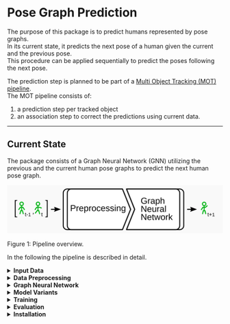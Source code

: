 # Pose Graph Prediction

The purpose of this package is to predict humans represented by pose graphs.  
In its current state, it predicts the next pose of a human given the current and the previous pose.  
This procedure can be applied sequentially to predict the poses following the next pose.  

The prediction step is planned to be part of a [Multi Object Tracking (MOT) pipeline](https://github.com/AIS-Bonn/multi_hypothesis_tracking).  
The MOT pipeline consists of:
1) a prediction step per tracked object 
2) an association step to correct the predictions using current data.
---
## Current State

The package consists of a Graph Neural Network (GNN) utilizing the previous and the current human pose graphs to predict the next human pose graph.  

![Overview of the pipeline](./docs/readme/pipeline_overview.png)

Figure 1: Pipeline overview.

In the following the pipeline is described in detail. 

<details>
<summary><b>Input Data</b></summary>

The input pose graphs are generated from images of multiple cameras observing the same humans.  
The [Human3.6M data set](http://vision.imar.ro/human3.6m/description.php) provides such data for single humans and ground truth pose annotations.  
The images from the data set are processed using the [SmartEdgeSensor3DHumanPose](https://github.com/AIS-Bonn/SmartEdgeSensor3DHumanPose) package to generate human pose graphs.

![Human pose graph projected into image from human3.6m](./docs/readme/human_pose_graph_projected_into_human36m_image.png)

Figure 2: Exemplary generated human pose graph projected into an image from the Human3.6M data set.
Image source: [Real-Time Multi-View 3D Human Pose Estimation using Semantic Feedback to Smart Edge Sensors](https://www.ais.uni-bonn.de/papers/RSS_2021_Bultmann.pdf)

</details>


<details>
<summary><b>Data Preprocessing</b></summary>

Currently, two sequential poses of the same human are used as the input.  
The poses are normalized with respect to the first pose.  
Meaning, a normalization transformation is computed for the first pose and applied to every pose in the sequence.  

The assumptions in our use case are that the prediction of a single human is independent of:
1) the global frame - e.g. a walking motion doesn't depend on the direction of walking or the exact spot in the room
2) the height of the human - a tall person's walking motion is very similar to the walking motion of a smaller person  
  
These assumptions and the corresponding normalization allow the network to concentrate on learning how to predict a motion.  
The network doesn't need to know how to predict the motion in every different setup for every different human.   

To address assumption 1, the normalization applies a translation and rotation is such a way that:
- the mid hip position is in the origin of the local coordinate frame
- and the front of the hip is facing in the x-direction (Fig. 3)
  - this is achieved by rotating the pose around the z-axis only

To address assumption 2, the height of the human is estimated by summing the bone lengths from one leg, the spine, the neck and the head.  
The pose is scaled by dividing it with the estimated height - resulting in a height of 1 (Fig. 3).  

![Visualization of a normalized pose](./docs/readme/normalization.png)

Figure 3: Visualization of a normalized pose.

</details>


<details>
<summary><b>Graph Neural Network</b></summary>

---

#### Graph Neural Network in General

Remark: If you are new to Graph Neural Networks a good introduction can be found on [distill.pub](https://distill.pub/2021/gnn-intro/).

The task of the Graph Neural Network (GNN)  in our use case is to predict the next pose of a human given the previous poses.  
The assumption is that every joint can have an effect on every other joint.  
E.g. while walking, the right hand does not only move with respect to the right elbow but is also moving antagonistically to the left hand.  

--- 

#### Constructing the Input Graph

A GNN can only modify the node and edge features of one graph.  
Thus, the first thing to do is to construct one graph from the sequence of poses.  
For that every joint becomes one a node in the graph.  
Every node n<sub>i</sub> from the previous pose at time step t-1 is connected to every node n<sub>j</sub> from the current pose at time step t via a directed edge e<sub>i,j</sub> (Fig. 4).  

![Conversion of the pose sequence to one graph for the GNN](./docs/readme/pose_sequence_to_graph_data_conversion.png)

Figure 4: A simplified example graph with only two joints per pose.

Every node and every edge can have an associated feature vector - e.g. joint position as node feature.  
The GNN's task will be to update the node positions from time step t to generate a prediction for time step t+1. 

---

#### Edge Update

The GNN updates the edge features first.  
Each edge is updated in the same way using the same set of MLPs.  
For every edge e<sub>i,j</sub>:
- Concatenate the features of the connected nodes n<sub>i</sub> and n<sub>j</sub> - e.g. positions - and the features of the edge - e.g. distance between nodes
- Use an MLP to estimate the effect *eff<sub>i,j</sub>* of the source node n<sub>i</sub> onto the target node n<sub>j</sub> 
- Use an MLP to estimate the extent of the effect *ext<sub>i,j</sub>* of the source node n<sub>i</sub> onto the target node n<sub>j</sub> 
- Multiply the effect and the extent to get the updated edge feature ẽ<sub>i,j</sub>

Example of the update process on edge e<sub>1,3</sub>:  

![Exemplary graph for the edge update of a GNN](./docs/readme/gnn_edge_update_example_graph.png)
![Edge update of a GNN](./docs/readme/gnn_edge_update.png) 

Figure 5: Visualization of the graph and the submodules involved in the edge update for edge e<sub>1,3</sub>.

---

#### Node Update

After updating all edge features the node features are updated in a similar fashion.  
Only nodes with incoming edges get updated.  
The main difference is that there can be a varying number of incoming edges to each node.  
This is addressed by an aggregation function combining the features of all incoming edges per node.  
Again, every node is updated in the same way using the same MLP.  

For every node n<sub>j</sub> from time step t:
- Sum up the updated feature vectors of every incoming edge - representing how other joints affect this joint
- Concatenate the summed feature vector with the feature vector of the node itself
- Use an MLP to estimate how the node should be updated
- Add the result to the node state from time step t to get the predicted state

Example of the update process on node n<sub>3</sub>:

![Exemplary graph for the node update of a GNN](./docs/readme/gnn_node_update.png)
![Node update of a GNN](./docs/readme/gnn_node_update_example_graph.png)

Figure 6: Visualization of the graph and the submodules involved in the node update for node n<sub>3</sub>.

</details>


<details>
<summary><b>Model Variants</b></summary>

After describing the utilized Graph Neural Network (GNN) in general, several tested variants are described in the following.  
For all variants, each node feature is encoded using the same MLP before being passed into the GNN.  
The same is done with the edge features using a different MLP.  
We noticed that the GNN is performing better with encoded features.  
After predicting the node features of the next time step an MLP is used on the node features to decode them back into the euclidean space.  

The variants mostly differ in the way the data is presented to the GNN.  
Starting from the initial prototype, the input is adapted step by step to a homogeneous GNN - described above - that is compared to a heterogeneous GNN.  
The heterogeneous GNN differs by allowing to specify a type for each edge and node.  
Depending on the edge type a different set of MLPs is used and trained during the edge update.  
Edges of the same type use the same MLPs.  
The target node type defines the MLP used in the node update equivalently.  

__Model 1 - The Initial Prototype__

For the initial prototype each node feature vector consisted of the normalized 3D position of the corresponding joint and the specific node id, normalized to a range from -1.0 to 1.0.  
Each edge feature consisted of the difference between the normalized target and source joint positions.  

node_features<sub>j</sub> = [normalized(j), position<sub>j,t</sub>]  
edge_features<sub>i,j</sub> = [position<sub>j,t</sub> - position<sub>i,t-1</sub>]

The reasoning behind this is that the node feature encoder gets the option to encode the node positions depending on the node id.  
The edge feature encoder could transform the features into an equivalent latent space.  
The edge update gets the information about the connected nodes' ids, their positions and already their difference in the latent space.  
The node update gets the information about the node's id, its position and how the edges affect the node.  
Finally, the decoder's task is to transform from the latent to euclidean space. 

__Model 2 - The Corrected Prototype__

The corrected prototype differs to the initial prototype in the way the joint id is represented within the node features.  
Here, the joint id is encoded as a one hot vector.

node_features<sub>j</sub> = [one_hot_encoded(j), position<sub>j,t</sub>]  
edge_features<sub>i,j</sub> = [position<sub>j,t</sub> - position<sub>i,t-1</sub>]

The reasoning is the same as for the initial prototype. 

__Model 3 - The One Hot Encoded Edge Model__

For this model, the joint ids are encoded in the edge features.  
The combination of source and target node ids is encoded in a one hot vector.  
Each node feature consists of the corresponding joints' normalized 3D positions from time step t and t-1.  

node_features<sub>j</sub> = [position<sub>j,t-1</sub>, position<sub>j,t</sub>]  
edge_features<sub>i,j</sub> = [one_hot_encoded(i, j)]

The reasoning behind it is to separate the features by their domain.  
The node features are in the euclidean space and get encoded by the node feature encoder independently of their id.  
The edge encoder only gets the ids and could potentially steer the edge update depending on the ids.  
The node update on the other hand has to rely on the information from the updated edges, because it gets no information about the target node id from the encoded node features.  

A potential downside of this model is the combinatorial explosion of the joint id combinations encoded in the edges. 

__Model 4 - The No Initial Edge Features Model__

This model is similar to model 2.  
The difference is that the initial edge features are omitted and the node features are extended by the previous position of the corresponding joint.  
Therefore, the node features consist of the one hot encoded node id, the previous and the current position of the joint.  

node_features<sub>j</sub> = [one_hot_encoded(j), position<sub>j,t-1</sub>, position<sub>j,t</sub>]  
edge_features<sub>i,j</sub> = []

The reasoning here is that the model should easily be capable of computing the edge features of model 2 by itself in the edge update - if this would be of use.  
The input to the edge update still consists of the encoded ids and all positions of the source and target node.  
The potential upside to model 3 would be that the target node id is encoded in the node features.

__Model 5 - The Heterogeneous GNN Model__

This model is most closely comparable to model 3 and 4.  
Like in model 3, the initial edge features are empty.  
Like in model 4, the node features consist of the previous and current positions of the corresponding joint.  
The node ids define the node types.  
Similar to model three each node id combination defines an edge type. 

node_features<sub>j</sub> = [position<sub>j,t-1</sub>, position<sub>j,t</sub>]  
edge_features<sub>i,j</sub> = []

This way, each joint combination is processed by an own set of MLPs during the edge update.  
The MLPs have the same size but unique sets of weights.  
Similarly, each target node type gets an own MLP for the node update.  
Encoder and decoder are not affected by the types.  

The training and evaluation procedure are described in the following.  
The evaluation section contains the results of the models' comparison.  

</details>


<details>
<summary><b>Training</b></summary>

The models are trained on the Human3.6M data set.  
3D Poses are estimated on the image data.  
Noise is applied to the training data to prevent overfitting and increase the robustness of the model.  
The noise is added to the joint positions.  
The amount of noise is sampled randomly from a uniform distribution between -_n_ and _n_, with _n_ being 5% of the link length the joint is connected by.  
The noisy estimated poses serve as the input to the model.  
The Mean Squared Error (MSE) between the normalized predicted joint positions and the normalized ground truth is used as the loss.  
Adam is utilized as the optimizer with a learning rate of 0.001.

</details>


<details>
<summary><b>Evaluation</b></summary>

__Evaluation Procedure__

The training set of the Human3.6M data set is used for the evaluation.  
It consists of seven subjects (humans) performing the same set of actions.  

Leave-one-out cross-validation is utilized to evaluate the models.

In detail, the evaluation procedure performs the following steps:  
- For each subject s<sub>t</sub> used for testing:
  - For each other subject s<sub>v</sub> used for validation with v != t:
    - Initialize model weights randomly using [He initialization](https://openaccess.thecvf.com/content_iccv_2015/papers/He_Delving_Deep_into_ICCV_2015_paper.pdf)
    - For 50 epochs:
      - Train model variant on remaining subjects' data
      - Compute loss on withheld validation data from subject s<sub>v</sub>
      - Save model m<sub>best_on_v</sub> with best loss on validation data
    - Compute loss l<sub>best</sub> of m<sub>best_on_v</sub> on test data from subject s<sub>t</sub>
  - Calculate mean x̄<sub>t</sub> of all l<sub>best</sub> for current test subject s<sub>t</sub>
- Calculate mean of all x̄<sub>t</sub> to get the final score for the model variant

In other words train, validate and test on all possible combinations of the sequences and average the losses to get the score.

__Quantitative Results__


| Model | Score (lower is better) | Link to Commit |
|-------|------|---|
1 - The Initial Prototype | 0.000405 | 306ed84d1e3cd673c2c8803e224d98ee99701ee9
2 - The Corrected Prototype | 0.000542 | b5c4c542212a92b5aa1a9ae1cc4246da6e98d270
3 - The One Hot Encoded Edge Model | __0.000280__ | 5a6b53814d029b8150e7f9da2b482caf48673174
4 - The No Initial Edge Features Model | __0.000281__ | 7c338801102fb9b3597398dfc77d29ad6fdf739b
5 - The Heterogeneous GNN Model | 0.000548 | 8a0f108931a2751aa1366ecb0ccd0e440f5e8fe8

__Qualitative Results__

After the quantitative evaluation, the two best model variants - 3 and 4 - were trained for 2000 epochs.  
The data was split into a test set - consisting of subjects 9 and 11 - and a training set using data from the remaining subjects.  
This split is commonly used in the literature for training on the publicly available part of the Human3.6M data set.  

Model 4 achieved a lower loss of 0.000344 on the test set compared to model 3 with a loss of 0.000350.  
Model 4 was picked as the currently best model variant.  
It was trained further for a total of 8000 epochs, achieving its best loss of 0.000340.

The larger loss after training - compared to the one of the evaluation - results from the used data split.  
During evaluation all model variants achieved their largest loss on data of subject 9.  
This data contributes more to the loss of the test set during training, than to the overall mean loss during the evaluation.  
The following table shows an example of the mean losses per validation set generated during the evaluation of model 4.  

| Subject ID | Mean Loss on Validation Set |
|---|---|
1  | 0.000187
5  | 0.000288
6  | 0.000257
7  | 0.000273
8  | 0.000157
9  | 0.000582
11 | 0.000222

These [videos](https://drive.google.com/drive/folders/1Q9_9vGsIXRlS56VyWFc4pedRydc4iJ2g?usp=sharing) visualize the results of the initial prototype and best model.  
Frame by frame predictions use the estimated poses as the input and compute only the next pose visualized in green.  
The ground truth is visualized in blue.  
Sequential predictions use the output pose of the model as the next input pose.  
The estimated seed poses are visualized in grey while the predictions are visualized in green.  
The model was not trained to use its own output as an input.  

The approximate inference time for one pose are three to five milliseconds on an Intel i7-8550U Laptop CPU.  

</details>


<details>
<summary><b>Installation</b></summary>

#### Create virtual environment  

`virtualenv --python=python3.6 ./pose_graph_env`
  
#### Activate virtual environment by default  

Add this - or adapted line - to .bashrc and deactivate other virtual environments being activated by default  

`source /path_to_env/pose_graph_env/bin/activate`

Then source the bashrc to activate the virtual environment 

`source ~/.bashrc`

#### Clone repo 

`cd /path_to_env/pose_graph_env/`  
`git clone https://git.ais.uni-bonn.de/pose-graph-prediction/pose-graph-prediction.git`
  
#### Install requirements

`cd pose-graph-prediction`  
`pip install -r requirements.txt`
  
#### Install this package locally

`python -m pip install -e .`
  
#### Install pytorch geometric

Pytorch geometric refused to be installed properly using the requirements.txt.  
In any case, install the correct version for your cuda and torch setup.  
The official [install guide](https://pytorch-geometric.readthedocs.io/en/latest/notes/installation.html#installation-via-pip-wheels) describes how.  
E.g. for torch version 1.7.0 and CUDA version 10.2, which were used while developing this package:

```
pip install torch-scatter -f https://pytorch-geometric.com/whl/torch-1.7.0+cu102.html
pip install torch-sparse -f https://pytorch-geometric.com/whl/torch-1.7.0+cu102.html
pip install torch-cluster -f https://pytorch-geometric.com/whl/torch-1.7.0+cu102.html
pip install torch-spline-conv -f https://pytorch-geometric.com/whl/torch-1.7.0+cu102.html
pip install torch-geometric
```
  
#### Download data from sciebo 

```
mkdir data
cd data 
wget --no-check-certificate --content-disposition "https://uni-bonn.sciebo.de/s/zOx3LNDhoxMzOsj/download"
tar -xf original.tar.gz
mkdir original
mv k* original/
```

</details>
